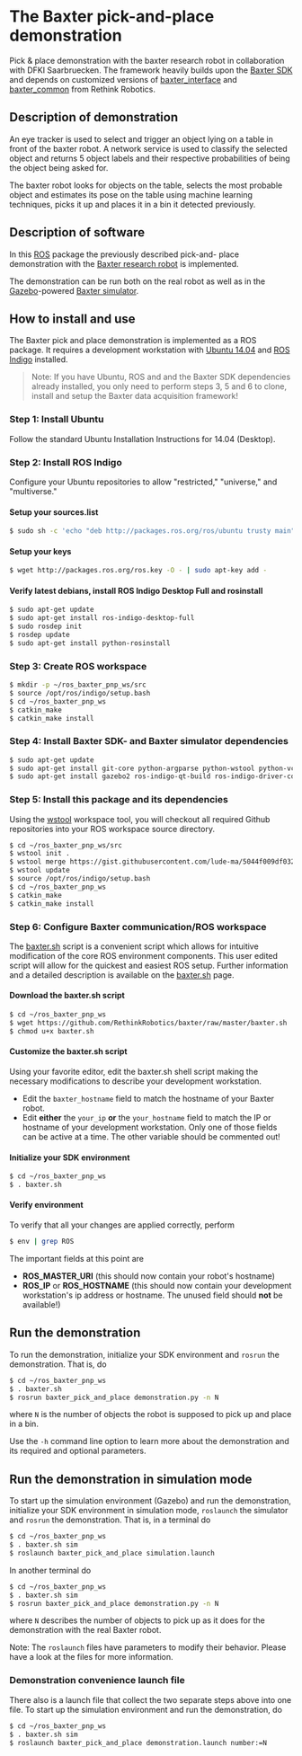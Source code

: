 # The Baxter pick-and-place demonstration
Pick &amp; place demonstration with the baxter research robot in collaboration 
with DFKI Saarbruecken.
The framework heavily builds upon the 
[Baxter SDK](https://github.com/RethinkRobotics) and depends on customized 
versions of [baxter_interface](https://github.com/lude-ma/baxter_interface.git) 
and [baxter_common](https://github.com/lude-ma/baxter_common.git) from Rethink 
Robotics.


## Description of demonstration
An eye tracker is used to select and trigger an object lying on a table in 
front of the baxter robot. A network service is used to classify the selected 
object and returns 5 object labels and their respective probabilities of being 
the object being asked for. 

The baxter robot looks for objects on the table, selects the most probable 
object and estimates its pose on the table using machine learning techniques, 
picks it up and places it in a bin it detected previously.


## Description of software
In this [ROS](http://www.ros.org/) package the previously described pick-and-
place demonstration with the
[Baxter research robot](http://www.rethinkrobotics.com/research-education/) 
is implemented.

The demonstration can be run both on the real robot as well as in the 
[Gazebo](http://gazebosim.org/)-powered 
[Baxter simulator](http://sdk.rethinkrobotics.com/wiki/Baxter_Simulator).


## How to install and use
The Baxter pick and place demonstration is implemented as a ROS package.
It requires a development workstation with 
[Ubuntu 14.04](http://releases.ubuntu.com/14.04/) and 
[ROS Indigo](http://wiki.ros.org/indigo) installed.

> Note: If you have Ubuntu, ROS and and the Baxter SDK dependencies already 
> installed, you only need to perform steps 3, 5 and 6 to clone, install and 
> setup the Baxter data acquisition framework!

### Step 1: Install Ubuntu
Follow the standard Ubuntu Installation Instructions for 14.04 (Desktop).

### Step 2: Install ROS Indigo
Configure your Ubuntu repositories to allow "restricted," "universe," and 
"multiverse."

#### Setup your sources.list
```bash
$ sudo sh -c 'echo "deb http://packages.ros.org/ros/ubuntu trusty main" > /etc/apt/sources.list.d/ros-latest.list'
```

#### Setup your keys
```bash
$ wget http://packages.ros.org/ros.key -O - | sudo apt-key add -
```

#### Verify latest debians, install ROS Indigo Desktop Full and rosinstall
```bash
$ sudo apt-get update
$ sudo apt-get install ros-indigo-desktop-full
$ sudo rosdep init
$ rosdep update
$ sudo apt-get install python-rosinstall
```

### Step 3: Create ROS workspace
```bash
$ mkdir -p ~/ros_baxter_pnp_ws/src
$ source /opt/ros/indigo/setup.bash
$ cd ~/ros_baxter_pnp_ws
$ catkin_make
$ catkin_make install
```

### Step 4: Install Baxter SDK- and Baxter simulator dependencies
```bash
$ sudo apt-get update
$ sudo apt-get install git-core python-argparse python-wstool python-vcstools python-rosdep ros-indigo-control-msgs ros-indigo-joystick-drivers
$ sudo apt-get install gazebo2 ros-indigo-qt-build ros-indigo-driver-common ros-indigo-gazebo-ros-control ros-indigo-gazebo-ros-pkgs ros-indigo-ros-control ros-indigo-control-toolbox ros-indigo-realtime-tools ros-indigo-ros-controllers ros-indigo-xacro python-wstool ros-indigo-tf-conversions ros-indigo-kdl-parser
```

### Step 5: Install this package and its dependencies
Using the [wstool](http://wiki.ros.org/wstool) workspace tool, you will 
checkout all required Github repositories into your ROS workspace source 
directory.
```bash
$ cd ~/ros_baxter_pnp_ws/src
$ wstool init .
$ wstool merge https://gist.githubusercontent.com/lude-ma/5044f009df032508b91d4c3c06265ed4/raw/f1d8646b29518ba3562922c163b675170c6af4c8/baxter_pnp.rosinstall
$ wstool update
$ source /opt/ros/indigo/setup.bash
$ cd ~/ros_baxter_pnp_ws
$ catkin_make
$ catkin_make install
```

### Step 6: Configure Baxter communication/ROS workspace
The [baxter.sh](http://sdk.rethinkrobotics.com/wiki/Baxter.sh) script is a 
convenient script which allows for intuitive modification of the core ROS 
environment components. 
This user edited script will allow for the quickest and easiest ROS setup.
Further information and a detailed description is available on the 
[baxter.sh](http://sdk.rethinkrobotics.com/wiki/Baxter.sh) page.

#### Download the baxter.sh script
```bash
$ cd ~/ros_baxter_pnp_ws
$ wget https://github.com/RethinkRobotics/baxter/raw/master/baxter.sh
$ chmod u+x baxter.sh
```

#### Customize the baxter.sh script
Using your favorite editor, edit the baxter.sh shell script making the 
necessary modifications to describe your development workstation.

- Edit the `baxter_hostname` field to match the hostname of your Baxter 
robot.
- Edit **either** the `your_ip` **or** the `your_hostname` field to 
match the IP or hostname of your development workstation.
Only one of those fields can be active at a time.
The other variable should be commented out!

#### Initialize your SDK environment
```bash
$ cd ~/ros_baxter_pnp_ws
$ . baxter.sh
```

#### Verify environment
To verify that all your changes are applied correctly, perform
```bash
$ env | grep ROS
```
The important fields at this point are

- **ROS_MASTER_URI** (this should now contain your robot's hostname)
- **ROS_IP** or **ROS_HOSTNAME** (this should now contain your development
workstation's ip address or hostname. The unused field should **not** be 
available!)


## Run the demonstration
To run the demonstration, initialize your SDK environment and `rosrun` the 
demonstration.
That is, do
```bash
$ cd ~/ros_baxter_pnp_ws
$ . baxter.sh
$ rosrun baxter_pick_and_place demonstration.py -n N
```
where `N` is the number of objects the robot is supposed to pick up and place 
in a bin.

Use the `-h` command line option to learn more about the demonstration and its
required and optional parameters.


## Run the demonstration in simulation mode
To start up the simulation environment (Gazebo) and run the demonstration, 
initialize your SDK environment in simulation mode, `roslaunch` the simulator
and `rosrun` the demonstration.
That is, in a terminal do
```bash
$ cd ~/ros_baxter_pnp_ws
$ . baxter.sh sim
$ roslaunch baxter_pick_and_place simulation.launch
```
In another terminal do
```bash
$ cd ~/ros_baxter_pnp_ws
$ . baxter.sh sim
$ rosrun baxter_pick_and_place demonstration.py -n N
```
where `N` describes the number of objects to pick up as it does for the 
demonstration with the real Baxter robot.

Note: The `roslaunch` files have parameters to modify their behavior. Please
have a look at the files for more information.


### Demonstration convenience launch file
There also is a launch file that collect the two separate steps above into
one file.
To start up the simulation environment and run the demonstration, do
```bash
$ cd ~/ros_baxter_pnp_ws
$ . baxter.sh sim
$ roslaunch baxter_pick_and_place demonstration.launch number:=N
```
